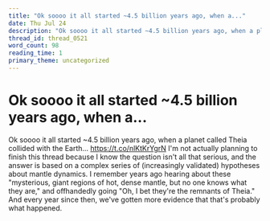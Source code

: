 ```yaml
---
title: "Ok soooo it all started ~4.5 billion years ago, when a..."
date: Thu Jul 24
description: "Ok soooo it all started ~4.5 billion years ago, when a planet called Theia collided with the Earth..."
thread_id: thread_0521
word_count: 98
reading_time: 1
primary_theme: uncategorized
---
```


# Ok soooo it all started ~4.5 billion years ago, when a...

Ok soooo it all started ~4.5 billion years ago, when a planet called Theia collided with the Earth... https://t.co/nlKtKrYgrN I'm not actually planning to finish this thread because I know the question isn't all that serious, and the answer is based on a complex series of (increasingly validated) hypotheses about mantle dynamics. I remember years ago hearing about these "mysterious, giant regions of hot, dense mantle, but no one knows what they are," and offhandedly going "Oh, I bet they're the remnants of Theia." And every year since then, we've gotten more evidence that that's probably what happened.
